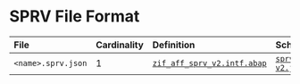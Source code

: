 # SPRV File Format

File | Cardinality | Definition | Schema | Example
:--- | :--- | :--- | :--- | :---
`<name>.sprv.json` | 1 | [`zif_aff_sprv_v2.intf.abap`](./type/zif_aff_sprv_v2.intf.abap) | [`sprv-v2.json`](./sprv-v2.json) | [`srt_test_sprv2.sprv.json`](./examples/srt_test_sprv2.sprv.json)
